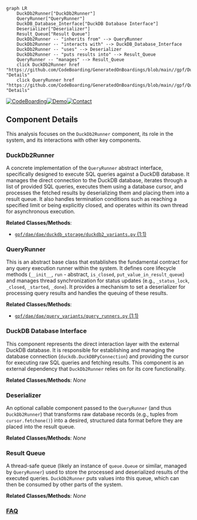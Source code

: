 ```mermaid
graph LR
    DuckDb2Runner["DuckDb2Runner"]
    QueryRunner["QueryRunner"]
    DuckDB_Database_Interface["DuckDB Database Interface"]
    Deserializer["Deserializer"]
    Result_Queue["Result Queue"]
    DuckDb2Runner -- "inherits from" --> QueryRunner
    DuckDb2Runner -- "interacts with" --> DuckDB_Database_Interface
    DuckDb2Runner -- "uses" --> Deserializer
    DuckDb2Runner -- "puts results into" --> Result_Queue
    QueryRunner -- "manages" --> Result_Queue
    click DuckDb2Runner href "https://github.com/CodeBoarding/GeneratedOnBoardings/blob/main//gpf/DuckDb2Runner.md" "Details"
    click QueryRunner href "https://github.com/CodeBoarding/GeneratedOnBoardings/blob/main//gpf/QueryRunner.md" "Details"
```
[![CodeBoarding](https://img.shields.io/badge/Generated%20by-CodeBoarding-9cf?style=flat-square)](https://github.com/CodeBoarding/GeneratedOnBoardings)[![Demo](https://img.shields.io/badge/Try%20our-Demo-blue?style=flat-square)](https://www.codeboarding.org/demo)[![Contact](https://img.shields.io/badge/Contact%20us%20-%20contact@codeboarding.org-lightgrey?style=flat-square)](mailto:contact@codeboarding.org)

## Component Details

This analysis focuses on the `DuckDb2Runner` component, its role in the system, and its interactions with other key components.

### DuckDb2Runner
A concrete implementation of the `QueryRunner` abstract interface, specifically designed to execute SQL queries against a DuckDB database. It manages the direct connection to the DuckDB database, iterates through a list of provided SQL queries, executes them using a database cursor, and processes the fetched results by deserializing them and placing them into a result queue. It also handles termination conditions such as reaching a specified limit or being explicitly closed, and operates within its own thread for asynchronous execution.


**Related Classes/Methods**:

- <a href="https://github.com/iossifovlab/gpf/blob/master/dae/dae/duckdb_storage/duckdb2_variants.py#L1-L1" target="_blank" rel="noopener noreferrer">`gpf/dae/dae/duckdb_storage/duckdb2_variants.py` (1:1)</a>


### QueryRunner
This is an abstract base class that establishes the fundamental contract for any query execution runner within the system. It defines core lifecycle methods (`__init__`, `run` - abstract, `is_closed`, `put_value_in_result_queue`) and manages thread synchronization for status updates (e.g., `_status_lock`, `_closed`, `_started`, `_done`). It provides a mechanism to set a deserializer for processing query results and handles the queuing of these results.


**Related Classes/Methods**:

- <a href="https://github.com/iossifovlab/gpf/blob/master/dae/dae/query_variants/query_runners.py#L1-L1" target="_blank" rel="noopener noreferrer">`gpf/dae/dae/query_variants/query_runners.py` (1:1)</a>


### DuckDB Database Interface
This component represents the direct interaction layer with the external DuckDB database. It is responsible for establishing and managing the database connection (`duckdb.DuckDBPyConnection`) and providing the cursor for executing raw SQL queries and fetching results. This component is an external dependency that `DuckDb2Runner` relies on for its core functionality.


**Related Classes/Methods**: _None_

### Deserializer
An optional callable component passed to the `QueryRunner` (and thus `DuckDb2Runner`) that transforms raw database records (e.g., tuples from `cursor.fetchone()`) into a desired, structured data format before they are placed into the result queue.


**Related Classes/Methods**: _None_

### Result Queue
A thread-safe queue (likely an instance of `queue.Queue` or similar, managed by `QueryRunner`) used to store the processed and deserialized results of the executed queries. `DuckDb2Runner` puts values into this queue, which can then be consumed by other parts of the system.


**Related Classes/Methods**: _None_



### [FAQ](https://github.com/CodeBoarding/GeneratedOnBoardings/tree/main?tab=readme-ov-file#faq)